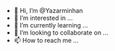 - 👋 Hi, I’m @Yazarminhan
- 👀 I’m interested in ...
- 🌱 I’m currently learning ...
- 💞️ I’m looking to collaborate on ...
- 📫 How to reach me ...

<!---
Yazarminhan/Yazarminhan is a ✨ special ✨ repository because its `README.md` (this file) appears on your GitHub profile.
You can click the Preview link to take a look at your changes.
--->
